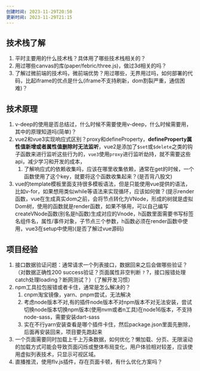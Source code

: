 ```yaml
---
创建时间: 2023-11-29T20:50
更新时间: 2023-11-29T21:15
---
```

## 技术栈了解
1. 平时主要用的什么技术栈？具体用了哪些技术栈相关的？
2. 用过哪些canvas的库(paper/febric/three.js)，做过3d相关的吗？
3. 了解过微前端的技术吗，微前端优势？用过哪些，无界用过吗，如何部署的代码，比起iframe的优点是什么(iframe不支持刷新，dom割裂严重，通信困难)？

## 技术原理
1. v-deep的使用是否总结过，什么时候不需要使用v-deep，什么时候需要用，其中的原理知道吗(简单)？
2. vue2和vue3实现响应式区别？proxy和defineProperty，**defineProperty属性值新增或者属性值删除时无法监听**，vue2是添加了`$set`或`$delete`之类的钩子函数来进行监听这些行为的，`vue3`使用`proxy`进行监听劫持，就不需要这些api，减少学习和开发的成本，
	1. 了解响应式的依赖收集吗，应该在哪里收集依赖，通常在get的时候，一个函数使用了这个key，就要将这个函数收集起来？(是否背八股文)
3. vue的template模板里面支持很多模板语法，但是只能使用vue提供的语法，比如v-for，如果想用类似while等语法来实现循环，应该如何做？(提示render函数，vue在生成真实dom之前，会将节点转化为VNode，形成的树就是虚拟Dom树，使用的函数就是render函数，如果不够用，可以自己编写createVNode函数(别名是h函数)生成对应的Vnode，h函数里面需要书写标签名组件名，属性/事件对象，子节点三个参数，h函数必须在render函数中使用，vue3在setup中使用)(是否了解过vue源码)

## 项目经验
1. 接口数据验证问题：通常请求一个列表接口，数据回来之后会做哪些验证？（对数据正确性200 success验证？页面属性非空判断 `?` ?，接口报错处理 catch处理loading？断网测试？）（了解开发习惯）
2. npm工具拉包报错或者卡住，通常是怎么解决的？
	1. cnpm淘宝镜像，yarn、pnpm尝试，无法解决
	2. 考虑node版本不对,有的插件node版本不对npm版本不对无法安装，尝试切换node版本切换npm版本(使用nvm或者n工具)在node16版本，不支持node-sass，需要安装dart-sass
	3. 实在不行yarn安装查看是哪个插件卡住，然后package.json里面先删除，后面再安装回来，项目要先跑起来
3. 一个页面需要同时加载上千上万条数据，如何优化？懒加载、分页、无限滚动的加载方式可能会导致页面闪烁或整体布局变化，用户体验相对较差，应该使用虚拟列表技术，只显示可视区域。
4. 直播推流，使用flv.js插件，存在页面卡顿，有什么优化方案吗？